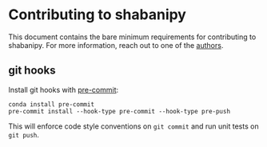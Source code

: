# Contributing to shabanipy
This document contains the bare minimum requirements for contributing to
shabanipy.
For more information, reach out to one of the [authors](AUTHORS).

## git hooks
Install git hooks with [pre-commit](https://pre-commit.com/):
```shell
conda install pre-commit
pre-commit install --hook-type pre-commit --hook-type pre-push
```
This will enforce code style conventions on `git commit` and run unit tests on
`git push`.
